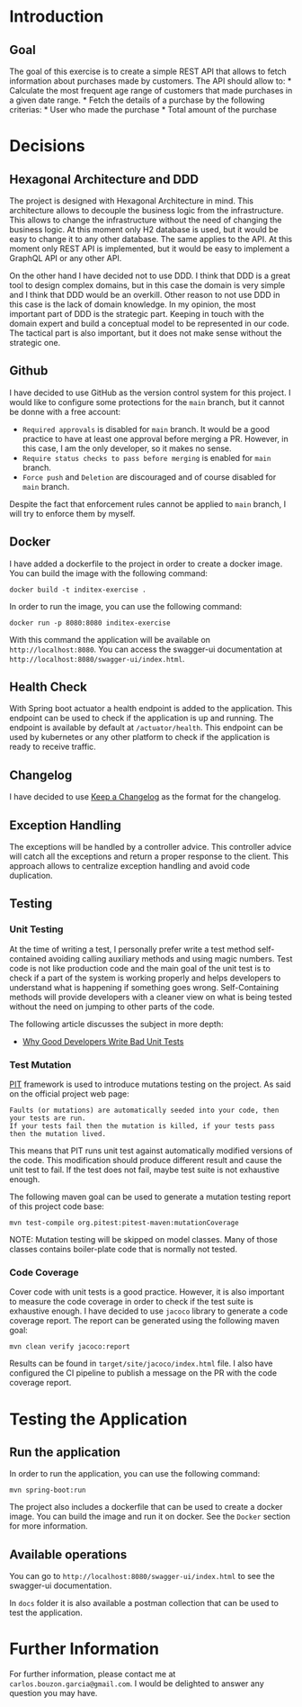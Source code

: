 # Introduction
## Goal
The goal of this exercise is to create a simple REST API that allows to fetch information about purchases made by customers.
The API should allow to:
    * Calculate the most frequent age range of customers that made purchases in a given date range.
    * Fetch the details of a purchase by the following criterias:
        * User who made the purchase
        * Total amount of the purchase

# Decisions
## Hexagonal Architecture and DDD
The project is designed with Hexagonal Architecture in mind. This architecture allows to decouple
the business logic from the infrastructure. This allows to change the infrastructure without the need
of changing the business logic. At this moment only H2 database is used, but it would be easy to change
it to any other database. The same applies to the API. At this moment only REST API is implemented, but
it would be easy to implement a GraphQL API or any other API.

On the other hand I have decided not to use DDD. I think that DDD is a great tool to design complex domains,
but in this case the domain is very simple and I think that DDD would be an overkill. Other reason to not
use DDD in this case is the lack of domain knowledge. In my opinion, the most important part of DDD is the
strategic part. Keeping in touch with the domain expert and build a conceptual model to be represented in
our code. The tactical part is also important, but it does not make sense without the strategic one.

## Github

I have decided to use GitHub as the version control system for this project. I would like to
configure
some protections for the `main` branch, but it cannot be donne with a free account:

- `Required approvals` is disabled for `main` branch. It would be a good practice to have at least
  one approval before merging a PR. However, in this case, I am the only developer, so it makes no
  sense.
- `Require status checks to pass before merging` is enabled for `main` branch.
- `Force push` and `Deletion` are discouraged and of course disabled for `main` branch.

Despite the fact that enforcement rules cannot be applied to `main` branch, I will try to enforce
them by myself.

## Docker
I have added a dockerfile to the project in order to create a docker image. You can build the image with
the following command:

```shell
docker build -t inditex-exercise .
```
In order to run the image, you can use the following command:

```shell
docker run -p 8080:8080 inditex-exercise
```

With this command the application will be available on `http://localhost:8080`. You can access
the swagger-ui documentation at `http://localhost:8080/swagger-ui/index.html`.

## Health Check
With Spring boot actuator a health endpoint is added to the application. This endpoint can be used
to check if the application is up and running. The endpoint is available by default at `/actuator/health`.
This endpoint can be used by kubernetes or any other platform to check if the application is ready to receive
traffic.


## Changelog

I have decided to use [Keep a Changelog](https://keepachangelog.com/en/1.0.0/) as the format for the
changelog.


## Exception Handling
The exceptions will be handled by a controller advice. This controller advice will catch all the exceptions
and return a proper response to the client. This approach allows to centralize exception handling and avoid code duplication.


## Testing
### Unit Testing
At the time of writing a test, I personally prefer write a test method self-contained avoiding
calling
auxiliary methods and using magic numbers. Test code is not like production code and the main goal
of
the unit test is to check if a part of the system is working properly and helps developers to
understand
what is happening if something goes wrong. Self-Containing methods will provide developers with a
cleaner view on what is being tested without the need on jumping to other parts of the code.

The following article discusses the subject in more depth:

* [Why Good Developers Write Bad Unit Tests](https://mtlynch.io/good-developers-bad-tests/)

### Test Mutation
[PIT](https://pitest.org/) framework is used to introduce mutations testing on the project. As said
on the official project web page:

```
Faults (or mutations) are automatically seeded into your code, then your tests are run.
If your tests fail then the mutation is killed, if your tests pass then the mutation lived. 
```

This means that PIT runs unit test against automatically modified versions of the code. This
modification
should produce different result and cause the unit test to fail. If the test does not fail, maybe
test
suite is not exhaustive enough.

The following maven goal can be used to generate a mutation testing report of this project code
base:

```shell
mvn test-compile org.pitest:pitest-maven:mutationCoverage
```

NOTE: Mutation testing will be skipped on model classes. Many of those classes contains boiler-plate
code that is normally not tested.

### Code Coverage
Cover code with unit tests is a good practice. However, it is also important to measure the code coverage
in order to check if the test suite is exhaustive enough. I have decided to use `jacoco` library to generate
a code coverage report. The report can be generated using the following maven goal:

```shell
mvn clean verify jacoco:report
```

Results can be found in `target/site/jacoco/index.html` file. I also have configured the CI pipeline to
publish a message on the PR with the code coverage report.

# Testing the Application
## Run the application
In order to run the application, you can use the following command:

```shell
mvn spring-boot:run
```

The project also includes a dockerfile that can be used to create a docker image. You can build the image and run
it on docker. See the `Docker` section for more information.

## Available operations
You can go to `http://localhost:8080/swagger-ui/index.html` to see the swagger-ui documentation.

In `docs` folder it is also available a postman collection that can be used to test the application.

# Further Information
For further information, please contact me at `carlos.bouzon.garcia@gmail.com`. I would be delighted to answer
any question you may have.